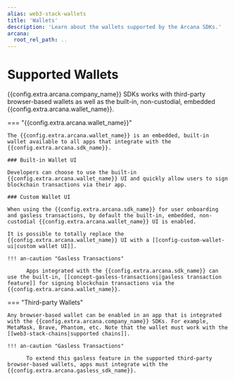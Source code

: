 ```yaml
---
alias: web3-stack-wallets
title: 'Wallets'
description: 'Learn about the wallets supported by the Arcana SDKs.'
arcana:
  root_rel_path: ..
---
```


# Supported Wallets

{{config.extra.arcana.company_name}} SDKs works with third-party browser-based wallets as well as the built-in, non-custodial, embedded {{config.extra.arcana.wallet_name}}. 

=== "{{config.extra.arcana.wallet_name}}"

    The {{config.extra.arcana.wallet_name}} is an embedded, built-in wallet available to all apps that integrate with the {{config.extra.arcana.sdk_name}}. 

    ### Built-in Wallet UI

    Developers can choose to use the built-in {{config.extra.arcana.wallet_name}} UI and quickly allow users to sign blockchain transactions via their app.

    ### Custom Wallet UI

    When using the {{config.extra.arcana.sdk_name}} for user onboarding and gasless transactions, by default the built-in, embedded, non-custodial {{config.extra.arcana.wallet_name}} UI is enabled.

    It is possible to totally replace the {{config.extra.arcana.wallet_name}} UI with a [[config-custom-wallet-ui|custom wallet UI]]. 

    !!! an-caution "Gasless Transactions"

          Apps integrated with the {{config.extra.arcana.sdk_name}} can use the built-in, [[concept-gasless-transactions|gasless transaction feature]] for signing blockchain transactions via the {{config.extra.arcana.wallet_name}}.

=== "Third-party Wallets"

    Any browser-based wallet can be enabled in an app that is integrated with the {{config.extra.arcana.company_name}} SDKs. For example, MetaMask, Brave, Phantom, etc. Note that the wallet must work with the [[web3-stack-chains|supported chains]].

    !!! an-caution "Gasless Transactions"

          To extend this gasless feature in the supported third-party browser-based wallets, apps must integrate with the {{config.extra.arcana.gasless_sdk_name}}.